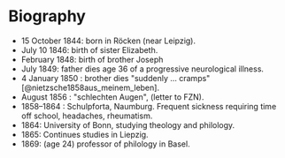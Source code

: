 # Biography

* 15 October 1844: born in Röcken (near Leipzig).
* July 10 1846: birth of sister Elizabeth.
* February 1848: birth of brother Joseph
* July 1849: father dies age 36 of a progressive neurological illness.
* 4 January 1850 : brother dies "suddenly ... cramps"
  [@nietzsche1858aus_meinem_leben].
* August 1856 : "schlechten Augen",  (letter to FZN).
* 1858–1864 : Schulpforta, Naumburg.  Frequent sickness requiring time off
  school, headaches, rheumatism.
* 1864: University of Bonn, studying theology and philology.
* 1865: Continues studies in Liepzig.
* 1869: (age 24) professor of philology in Basel.

